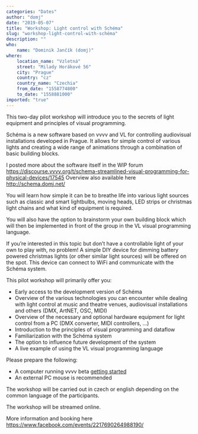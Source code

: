 ```yaml
---
categories: "Dates"
author: "domj"
date: "2019-05-07"
title: "Workshop: Light control with Schéma"
slug: "workshop-light-control-with-schéma"
description: ""
who: 
    name: "Dominik Jančík (domj)"
where: 
    location_name: "Vzletná"
    street: "Milady Horákové 56"
    city: "Prague"
    country: "cz"
    country_name: "Czechia"
    from_date: "1558774800"
    to_date: "1558881000"
imported: "true"
---
```



This two-day pilot workshop will introduce you to the secrets of light equipment and principles of visual programming.

Schéma is a new software based on vvvv and VL for controlling audiovisual installations developed in Prague. It allows for simple control of various lights and creating a wide range of animations through a combination of basic building blocks.

I posted more about the software itself in the WIP forum
https://discourse.vvvv.org/t/schema-streamlined-visual-programming-for-physical-devices/17545
Overview also available here http://schema.domj.net/

You will learn how simple it can be to breathe life into various light sources such as classic and smart lightbulbs, moving heads, LED strips or christmas light chains and what kind of equipment is required.

You will also have the option to brainstorm your own building block which will then be implemented in front of the group in the VL visual programming language.

If you’re interested in this topic but don’t have a controllable light of your own to play with, no problem! A simple DIY device for dimming battery powered christmas lights (or other similar light sources) will be offered on the spot. This device can connect to WiFi and communicate with the Schéma system.

This pilot workshop will primarily offer you:

* Early access to the development version of Schéma
* Overview of the various technologies you can encounter while dealing with light control at music and theatre venues, audiovisual installations and others (DMX, ArtNET, OSC, MIDI)
* Overview of the necessary and optional hardware equipment for light control from a PC (DMX converter, MIDI controllers, …)
* Introduction to the principles of visual programming and dataflow
* Familiarization with the Schéma system
* The option to influence future development of the system
* A live example of using the VL visual programming language

Please prepare the following:

* A computer running vvvv beta [getting started](https://betadocs.vvvv.org/learning/getting-started.html)
* An external PC mouse is recommended

The workshop will be carried out in czech or english depending on the common language of the participants.

The workshop will be streamed online.

More information and booking here https://www.facebook.com/events/2217690264988190/
